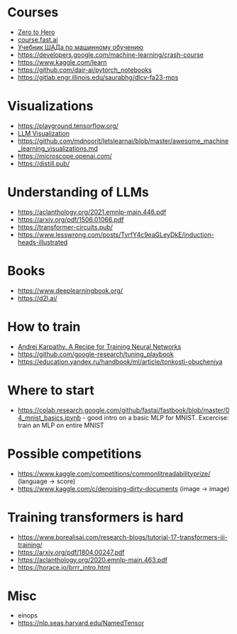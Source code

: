# Courses

- [Zero to Hero](https://karpathy.ai/zero-to-hero.html)
- [course.fast.ai](https://course.fast.ai/)
- [Учебник ШАДа по машинному обучению](https://education.yandex.ru/handbook/ml)
- https://developers.google.com/machine-learning/crash-course
- https://www.kaggle.com/learn
- https://github.com/dair-ai/pytorch_notebooks
- https://gitlab.engr.illinois.edu/saurabhg/dlcv-fa23-mps


# Visualizations

- https://playground.tensorflow.org/
- [LLM Visualization](https://bbycroft.net/llm)
- https://github.com/mdnoorit/letslearnai/blob/master/awesome_machine_learning_visualizations.md
- https://microscope.openai.com/
- https://distill.pub/



# Understanding of LLMs

- https://aclanthology.org/2021.emnlp-main.446.pdf
- https://arxiv.org/pdf/1506.01066.pdf
- https://transformer-circuits.pub/
- https://www.lesswrong.com/posts/TvrfY4c9eaGLeyDkE/induction-heads-illustrated

# Books

- https://www.deeplearningbook.org/
- https://d2l.ai/

# How to train

- [Andrej Karpathy. A Recipe for Training Neural Networks](https://karpathy.github.io/2019/04/25/recipe/)
- https://github.com/google-research/tuning_playbook
- https://education.yandex.ru/handbook/ml/article/tonkosti-obucheniya


# Where to start
- https://colab.research.google.com/github/fastai/fastbook/blob/master/04_mnist_basics.ipynb - good intro on a basic MLP for MNIST. Excercise: train an MLP on entire MNIST


# Possible competitions
- https://www.kaggle.com/competitions/commonlitreadabilityprize/ (language -> score)
- https://www.kaggle.com/c/denoising-dirty-documents (image -> image)

# Training transformers is hard
- https://www.borealisai.com/research-blogs/tutorial-17-transformers-iii-training/
- https://arxiv.org/pdf/1804.00247.pdf
- https://aclanthology.org/2020.emnlp-main.463.pdf
- https://horace.io/brrr_intro.html

# Misc

- einops
- https://nlp.seas.harvard.edu/NamedTensor
